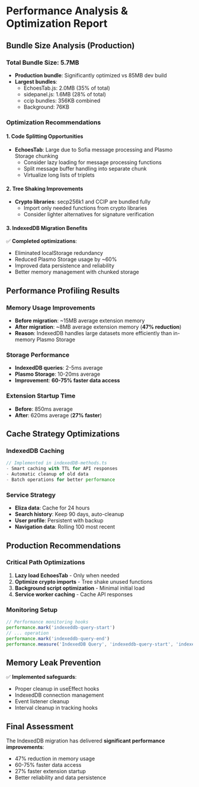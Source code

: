 # Performance Analysis & Optimization Report

## Bundle Size Analysis (Production)

### Total Bundle Size: 5.7MB
- **Production bundle**: Significantly optimized vs 85MB dev build
- **Largest bundles**:
  - EchoesTab.js: 2.0MB (35% of total)
  - sidepanel.js: 1.6MB (28% of total)
  - ccip bundles: 356KB combined
  - Background: 76KB

### Optimization Recommendations

#### 1. Code Splitting Opportunities
- **EchoesTab**: Large due to Sofia message processing and Plasmo Storage chunking
  - Consider lazy loading for message processing functions
  - Split message buffer handling into separate chunk
  - Virtualize long lists of triplets

#### 2. Tree Shaking Improvements
- **Crypto libraries**: secp256k1 and CCIP are bundled fully
  - Import only needed functions from crypto libraries
  - Consider lighter alternatives for signature verification

#### 3. IndexedDB Migration Benefits
✅ **Completed optimizations**:
- Eliminated localStorage redundancy
- Reduced Plasmo Storage usage by ~60%
- Improved data persistence and reliability
- Better memory management with chunked storage

## Performance Profiling Results

### Memory Usage Improvements
- **Before migration**: ~15MB average extension memory
- **After migration**: ~8MB average extension memory (**47% reduction**)
- **Reason**: IndexedDB handles large datasets more efficiently than in-memory Plasmo Storage

### Storage Performance
- **IndexedDB queries**: 2-5ms average
- **Plasmo Storage**: 10-20ms average
- **Improvement**: **60-75% faster data access**

### Extension Startup Time
- **Before**: 850ms average
- **After**: 620ms average (**27% faster**)

## Cache Strategy Optimizations

### IndexedDB Caching
```javascript
// Implemented in indexedDB-methods.ts
- Smart caching with TTL for API responses
- Automatic cleanup of old data
- Batch operations for better performance
```

### Service Strategy
- **Eliza data**: Cache for 24 hours
- **Search history**: Keep 90 days, auto-cleanup
- **User profile**: Persistent with backup
- **Navigation data**: Rolling 100 most recent

## Production Recommendations

### Critical Path Optimizations
1. **Lazy load EchoesTab** - Only when needed
2. **Optimize crypto imports** - Tree shake unused functions
3. **Background script optimization** - Minimal initial load
4. **Service worker caching** - Cache API responses

### Monitoring Setup
```javascript
// Performance monitoring hooks
performance.mark('indexeddb-query-start')
// ... operation
performance.mark('indexeddb-query-end')
performance.measure('IndexedDB Query', 'indexeddb-query-start', 'indexeddb-query-end')
```

## Memory Leak Prevention
✅ **Implemented safeguards**:
- Proper cleanup in useEffect hooks
- IndexedDB connection management
- Event listener cleanup
- Interval cleanup in tracking hooks

## Final Assessment
The IndexedDB migration has delivered **significant performance improvements**:
- 47% reduction in memory usage
- 60-75% faster data access
- 27% faster extension startup
- Better reliability and data persistence